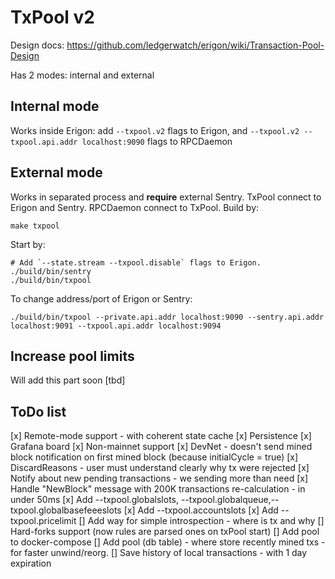 # TxPool v2

Design docs: https://github.com/ledgerwatch/erigon/wiki/Transaction-Pool-Design

Has 2 modes: internal and external

## Internal mode

Works inside Erigon: add `--txpool.v2` flags to Erigon, and `--txpool.v2 --txpool.api.addr localhost:9090` flags to
RPCDaemon

## External mode

Works in separated process and **require** external Sentry. TxPool connect to Erigon and Sentry. RPCDaemon connect to
TxPool. Build by:

```
make txpool
```

Start by:

```
# Add `--state.stream --txpool.disable` flags to Erigon.
./build/bin/sentry
./build/bin/txpool
```

To change address/port of Erigon or Sentry:

```
./build/bin/txpool --private.api.addr localhost:9090 --sentry.api.addr localhost:9091 --txpool.api.addr localhost:9094
```

## Increase pool limits

Will add this part soon [tbd]

## ToDo list

[x] Remote-mode support - with coherent state cache
[x] Persistence
[x] Grafana board
[x] Non-mainnet support
[x] DevNet - doesn't send mined block notification on first mined block (because initialCycle = true)
[x] DiscardReasons - user must understand clearly why tx were rejected
[x] Notify about new pending transactions - we sending more than need
[x] Handle "NewBlock" message with 200K transactions re-calculation - in under 50ms
[x] Add --txpool.globalslots, --txpool.globalqueue,--txpool.globalbasefeeeslots
[x] Add --txpool.accountslots
[x] Add --txpool.pricelimit
[] Add way for simple introspection - where is tx and why
[] Hard-forks support (now rules are parsed ones on txPool start)
[] Add pool to docker-compose
[] Add pool (db table) - where store recently mined txs - for faster unwind/reorg.
[] Save history of local transactions - with 1 day expiration
